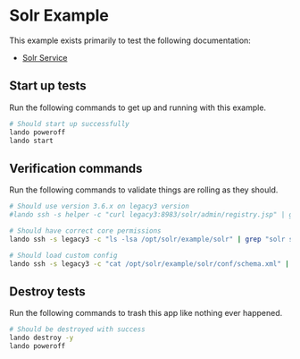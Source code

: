Solr Example
============

This example exists primarily to test the following documentation:

* [Solr Service](https://docs.devwithlando.io/tutorials/solr.html)

Start up tests
--------------

Run the following commands to get up and running
with this example.

```bash
# Should start up successfully
lando poweroff
lando start
```

Verification commands
---------------------

Run the following commands to validate things are rolling as they should.

```bash
# Should use version 3.6.x on legacy3 version
#lando ssh -s helper -c "curl legacy3:8983/solr/admin/registry.jsp" | grep "solr-spec-version" | grep "3.6"

# Should have correct core permissions
lando ssh -s legacy3 -c "ls -lsa /opt/solr/example/solr" | grep "solr solr" | wc -l | grep 7

# Should load custom config
lando ssh -s legacy3 -c "cat /opt/solr/example/solr/conf/schema.xml" | grep "FOR REAAAAALLLL"
```

Destroy tests
-------------

Run the following commands to trash this app like nothing ever happened.

```bash
# Should be destroyed with success
lando destroy -y
lando poweroff
```

